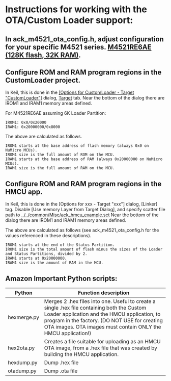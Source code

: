 # Instructions for working with the OTA/Custom Loader support:

## In ack_m4521_ota_config.h, adjust configuration for your specific M4521 series. [M4521RE6AE (128K flash, 32K RAM)]().

## Configure ROM and RAM program regions in the CustomLoader project.

In Keil, this is done in the [[Options for CustomLoader - Target "CustomLoader"]]() dialog, [Target]() tab. Near the bottom of the dialog there are IROM1 and IRAM1 memory areas defined.

For M4521RE6AE assuming 6K Loader Partition:
```
IROM1: 0x0/0x20000
IRAM1: 0x20000000/0x8000
```
The above are calculated as follows.
```
IROM1 starts at the base address of flash memory (always 0x0 on NuMicro MCUs).
IROM1 size is the full amount of ROM on the MCU.
IRAM1 starts at the base address of RAM (always 0x20000000 on NuMicro MCUs).
IRAM1 size is the full amount of RAM on the MCU.
```

## Configure ROM and RAM program regions in the HMCU app.

In Keil, this is done in the [Options for xxx - Target "xxx"] dialog, [Linker] tag.
Disable [Use memory Layer from Target Dialog], and specify scatter file path to [../../common/Misc/ack_hmcu_example.sct]() Near the bottom of the dialog there are IROM1 and IRAM1 memory areas defined.

The above are calculated as follows (see ack_m4521_ota_config.h for the values referenced in these descriptions).
```
IROM1 starts at the end of the Status Partition.
IROM1 size is the total amount of flash minus the sizes of the Loader and Status Partitions, divided by 2.
IRAM1 starts at 0x20000000.
IRAM1 size is the amount of RAM in the MCU.
```

## Amazon Important Python scripts:
| Python | Function description |
|-|-|
| hexmerge.py | Merges 2 .hex files into one. Useful to create a single .hex file containing both the Custom Loader application and the HMCU application, to program in the factory. (DO NOT USE for creating OTA images. OTA images must contain ONLY the HMCU application!)
| hex2ota.py | Creates a file suitable for uploading as an HMCU OTA image, from a .hex file that was created by building the HMCU application. |
| hexdump.py | Dump .hex file |
| otadump.py | Dump .ota file |
